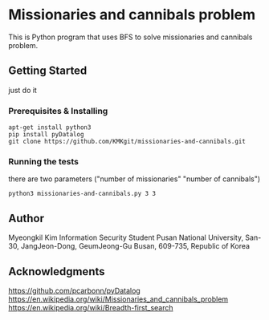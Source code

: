 # Missionaries and cannibals problem
This is Python program that uses BFS to solve missionaries and cannibals problem.

## Getting Started
just do it

### Prerequisites & Installing

```
apt-get install python3
pip install pyDatalog
git clone https://github.com/KMKgit/missionaries-and-cannibals.git
```

### Running the tests

there are two parameters ("number of missionaries" "number of cannibals")
```
python3 missionaries-and-cannibals.py 3 3
```

## Author
Myeongkil Kim
Information Security Student
Pusan National University, San-30, JangJeon-Dong, GeumJeong-Gu
Busan, 609-735, Republic of Korea

## Acknowledgments
https://github.com/pcarbonn/pyDatalog
https://en.wikipedia.org/wiki/Missionaries_and_cannibals_problem
https://en.wikipedia.org/wiki/Breadth-first_search